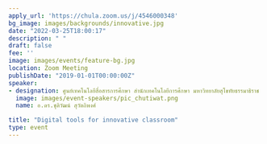 ```yaml
---
apply_url: 'https://chula.zoom.us/j/4546000348'
bg_image: images/backgrounds/innovative.jpg
date: "2022-03-25T18:00:17"
description: " "
draft: false
fee: ''
image: images/events/feature-bg.jpg
location: Zoom Meeting
publishDate: "2019-01-01T00:00:00Z"
speaker:
- designation: ศูนย์เทคโนโลยีสื่อสารการศึกษา สำนักเทคโนโลยีการศึกษา มหาวิทยาลัยสุโขทัยธรรมาธิราช
  image: images/event-speakers/pic_chutiwat.png
  name: อ.ดร.ชุติวัฒน์ สุวัตถิพงศ์

title: "Digital tools for innovative classroom"
type: event
---
```





